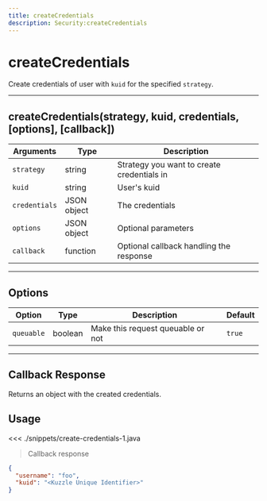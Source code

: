 ```yaml
---
title: createCredentials
description: Security:createCredentials
---
```


# createCredentials

Create credentials of user with `kuid` for the specified `strategy`.

---

## createCredentials(strategy, kuid, credentials, [options], [callback])

| Arguments     | Type        | Description                                |
| ------------- | ----------- | ------------------------------------------ |
| `strategy`    | string      | Strategy you want to create credentials in |
| `kuid`        | string      | User's kuid                                |
| `credentials` | JSON object | The credentials                            |
| `options`     | JSON object | Optional parameters                        |
| `callback`    | function    | Optional callback handling the response    |

---

## Options

| Option     | Type    | Description                       | Default |
| ---------- | ------- | --------------------------------- | ------- |
| `queuable` | boolean | Make this request queuable or not | `true`  |

---

## Callback Response

Returns an object with the created credentials.

## Usage

<<< ./snippets/create-credentials-1.java

> Callback response

```json
{
  "username": "foo",
  "kuid": "<Kuzzle Unique Identifier>"
}
```
